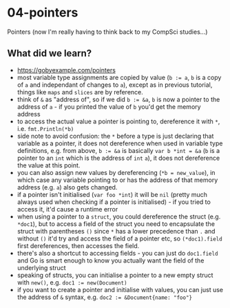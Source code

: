 # 04-pointers

Pointers (now I'm really having to think back to my CompSci studies...)

## What did we learn?

- https://gobyexample.com/pointers
- most variable type assignments are copied by value (`b := a`, `b` is a copy of `a` and independant of changes to `a`), except as in previous tutorial, things like `maps` and `slices` are by reference.
- think of `&` as "address of", so if we did `b := &a`, `b` is now a pointer to the address of `a` - if you printed the value of `b` you'd get the memory address
- to access the actual value a pointer is pointing to, dereference it with `*`, i.e. `fmt.Println(*b)`
- side note to avoid confusion: the `*` before a type is just declaring that variable as a pointer, it does not dereference when used in variable type definitions, e.g. from above, `b := &a` is basically `var b *int = &a` (`b` is a pointer to an `int` which is the address of `int` `a`), it does not dereference the value at this point.
- you can also assign new values by dereferencing (`*b = new_value`), in which case any variable pointing to or has the address of that memory address (e.g. `a`) also gets changed.
- if a pointer isn't initialised (`var foo *int`) it will be `nil` (pretty much always used when checking if a pointer is initialised) - if you tried to access it, it'd cause a runtime error
- when using a pointer to a `struct`, you could dereference the struct (e.g. `*doc1`), but to access a field of the struct you need to encapsulate the struct with parentheses `()` since `*` has a lower precedence than `.` and without `()` it'd try and access the field of a pointer etc, so `(*doc1).field` first dereferences, then accesses the field.
- there's also a shortcut to accessing fields - you can just do `doc1.field` and Go is smart enough to know you actually want the field of the underlying struct
- speaking of structs, you can initialise a pointer to a new empty struct with `new()`, e.g. `doc1 := new(Document)`
- if you want to create a pointer and initialise with values, you can just use the address of `&` syntax, e.g. `doc2 := &Document{name: "foo"}`